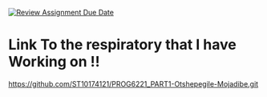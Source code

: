 [![Review Assignment Due Date](https://classroom.github.com/assets/deadline-readme-button-24ddc0f5d75046c5622901739e7c5dd533143b0c8e959d652212380cedb1ea36.svg)](https://classroom.github.com/a/Oa99dRjC)
# Link To the respiratory that I have Working on !!
https://github.com/ST10174121/PROG6221_PART1-Otshepegile-Mojadibe.git
